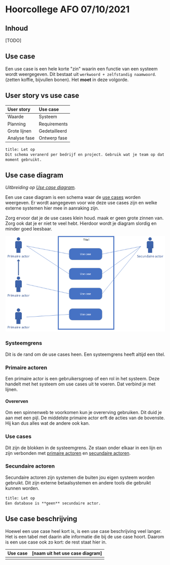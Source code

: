 # Hoorcollege AFO 07/10/2021

## Inhoud

[TODO]

## Use case

Een use case is een hele korte "zin" waarin een functie van een systeem wordt weergegeven. Dit bestaat uit `werkwoord + zelfstandig naamwoord`. (zetten koffie, bijvullen bonen). Het **moet** in deze volgorde.

## User story vs use case

| User story   | Use case      |
| :----------- | :------------ |
| Waarde       | Systeem       |
| Planning     | Requirements  |
| Grote lijnen | Gedetailleerd |
| Analyse fase | Ontwerp fase  |

```ad-warning
title: Let op
Dit schema veranerd per bedrijf en project. Gebruik wat je team op dat moment gebruikt.
```

## Use case diagram

_Uitbreiding op [Use case diagram](AFO-2021-10-05-W.md#Use%20case%20diagram)._

Een use case diagram is een schema waar de [use cases](#Use%20case) worden weergeven. Er wordt aangegeven voor wie deze use cases zijn en welke externe systemen hier mee in aanraking zijn.

Zorg ervoor dat je de use cases klein houd. maak er geen grote zinnen van. Zorg ook dat je er niet te veel hebt. Hierdoor wordt je diagram slordig en minder goed leesbaar.

![](../../assets/afo/2021-10-07/use-case-diagram.png)

### Systeemgrens

Dit is de rand om de use cases heen. Een systeemgrens heeft altijd een titel.

### Primaire actoren

Een primaire actor is een gebruikersgroep of een rol in het systeem. Deze handelt met het systeem om use cases uit te voeren. Dat verbind je met lijnen.

#### Overerven

Om een spinnenweb te voorkomen kun je overerving gebruiken. Dit duid je aan met een pijl. De middelste primaire actor erft de acties van de bovenste. Hij kan dus alles wat de andere ook kan.

### Use cases

Dit zijn de blokken in de systeemgrens. Ze staan onder elkaar in een lijn en zijn verbonden met [primaire actoren](#Primaire%20actoren) en [secundaire actoren](#Secundaire%20actoren).

### Secundaire actoren

Secundaire actoren zijn systemen die buiten jou eigen systeem worden gebruikt. Dit zijn externe betaalsystemen en andere tools die gebruikt kunnen worden.

```ad-warning
title: Let op
Een database is **geen** secundaire actor.
```

## Use case beschrijving

Hoewel een use case heel kort is, is een use case beschrijving veel langer. Het is een tabel met daarin alle informatie die bij de use case hoort. Daarom is een use case ook zo kort: de rest staat hier in.

| Use case | [naam uit het use case diagram] |
| -------- | ------------------------------- |
|          |                                 |
